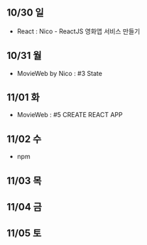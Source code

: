 ## 10/30 일
- React : Nico - ReactJS 영화앱 서비스 만들기

## 10/31 월
- MovieWeb by Nico : #3 State

## 11/01 화
- MovieWeb : #5 CREATE REACT APP

## 11/02 수
- npm 

## 11/03 목

## 11/04 금

## 11/05 토
